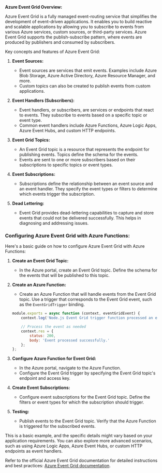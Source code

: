 **Azure Event Grid Overview:**

Azure Event Grid is a fully managed event-routing service that simplifies the development of event-driven applications. It enables you to build reactive and scalable applications by allowing you to subscribe to events from various Azure services, custom sources, or third-party services. Azure Event Grid supports the publish-subscribe pattern, where events are produced by publishers and consumed by subscribers.

Key concepts and features of Azure Event Grid:

1. **Event Sources:**
   - Event sources are services that emit events. Examples include Azure Blob Storage, Azure Active Directory, Azure Resource Manager, and more.
   - Custom topics can also be created to publish events from custom applications.

2. **Event Handlers (Subscribers):**
   - Event handlers, or subscribers, are services or endpoints that react to events. They subscribe to events based on a specific topic or event type.
   - Common event handlers include Azure Functions, Azure Logic Apps, Azure Event Hubs, and custom HTTP endpoints.

3. **Event Grid Topics:**
   - An Event Grid topic is a resource that represents the endpoint for publishing events. Topics define the schema for the events.
   - Events are sent to one or more subscribers based on their subscriptions to specific topics or event types.

4. **Event Subscriptions:**
   - Subscriptions define the relationship between an event source and an event handler. They specify the event types or filters to determine which events trigger the subscription.

5. **Dead Lettering:**
   - Event Grid provides dead-lettering capabilities to capture and store events that could not be delivered successfully. This helps in diagnosing and addressing issues.

### Configuring Azure Event Grid with Azure Functions:

Here's a basic guide on how to configure Azure Event Grid with Azure Functions:

1. **Create an Event Grid Topic:**
   - In the Azure portal, create an Event Grid topic. Define the schema for the events that will be published to this topic.

2. **Create an Azure Function:**
   - Create an Azure Function that will handle events from the Event Grid topic. Use a trigger that corresponds to the Event Grid event, such as the `EventGridTrigger` binding.

   ```javascript
   module.exports = async function (context, eventGridEvent) {
       context.log('Node.js Event Grid trigger function processed an event:', JSON.stringify(eventGridEvent, null, 2));

       // Process the event as needed
       context.res = {
           status: 200,
           body: 'Event processed successfully.'
       };
   };
   ```

3. **Configure Azure Function for Event Grid:**
   - In the Azure portal, navigate to the Azure Function.
   - Configure the Event Grid trigger by specifying the Event Grid topic's endpoint and access key.

4. **Create Event Subscriptions:**
   - Configure event subscriptions for the Event Grid topic. Define the filters or event types for which the subscription should trigger.

5. **Testing:**
   - Publish events to the Event Grid topic. Verify that the Azure Function is triggered for the subscribed events.

This is a basic example, and the specific details might vary based on your application requirements. You can also explore more advanced scenarios, such as using Azure Logic Apps, Azure Event Hubs, or custom HTTP endpoints as event handlers.

Refer to the official Azure Event Grid documentation for detailed instructions and best practices: [Azure Event Grid documentation](https://docs.microsoft.com/en-us/azure/event-grid/).